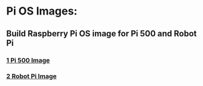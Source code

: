 # Pi OS Images: 

## Build Raspberry Pi OS image for Pi 500 and Robot Pi
### [1 Pi 500 Image](1-Pi500Image.md)
### [2 Robot Pi Image](2-RobotPiImage.md)

